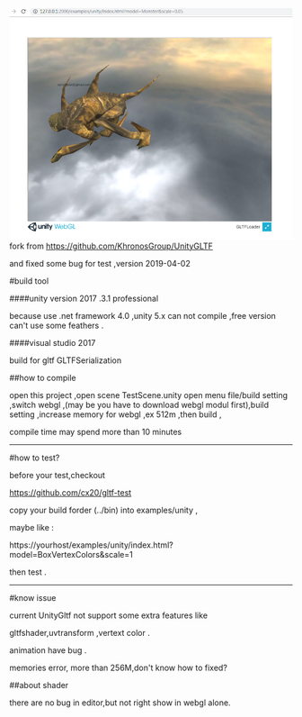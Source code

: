 
![avatar](https://raw.githubusercontent.com/sonygod/UnityGLTFTest/master/screenshot/20190402180343.png)
fork from https://github.com/KhronosGroup/UnityGLTF

and fixed some bug for test ,version 2019-04-02

#build tool

####unity version 2017 .3.1 professional 

because use .net framework  4.0 ,unity  5.x can not compile ,free version can't   use  some feathers .

####visual studio 2017

build  for  gltf GLTFSerialization

##how to compile

open this project ,open  scene TestScene.unity open menu file/build setting ,switch webgl ,(may be you have to download webgl modul first),build setting ,increase memory  for webgl ,ex 512m ,then build ,

compile time may spend more than 10 minutes 

-----

#how to test?


before your test,checkout 

https://github.com/cx20/gltf-test



copy your build forder (../bin) into examples/unity ,

maybe like :

https://yourhost/examples/unity/index.html?model=BoxVertexColors&scale=1

then test .

----
#know issue

current UnityGltf not support some extra features  like 

gltfshader,uvtransform ,vertext color .

animation have bug .

memories  error, more than 256M,don't know how to fixed?

##about shader

there are no bug in editor,but not right show in webgl alone.



















